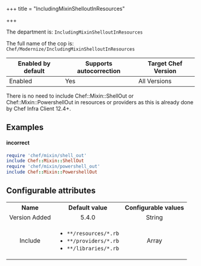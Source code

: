 +++
title = "IncludingMixinShelloutInResources"

+++

<!-- This content is automatically generated. See https://github.com/chef/chef-web-docs/blob/main/generated/README.md -->

The department is: `IncludingMixinShelloutInResources`

The full name of the cop is: `Chef/Modernize/IncludingMixinShelloutInResources`

| Enabled by default | Supports autocorrection | Target Chef Version |
| --- | --- | --- |
| Enabled | Yes | All Versions |

There is no need to include Chef::Mixin::ShellOut or Chef::Mixin::PowershellOut in resources or providers as this is already done by Chef Infra Client 12.4+.

## Examples


#### incorrect

```ruby
require 'chef/mixin/shell_out'
include Chef::Mixin::ShellOut
require 'chef/mixin/powershell_out'
include Chef::Mixin::PowershellOut
```

## Configurable attributes

<table>
<tbody><tr>
<th>Name</th>
<th>Default value</th>
<th>Configurable values</th>
</tr>
<tr>
<td style="text-align:center">Version Added</td>
<td style="text-align:center">5.4.0</td>
<td style="text-align:center">String</td>
</tr>
<tr><td style="text-align:center">Include</td>
<td style="text-align:center"><ul>
<li><code>**/resources/*.rb</code></li>
<li><code>**/providers/*.rb</code></li>
<li><code>**/libraries/*.rb</code></li>
</ul>
</td>
<td style="text-align:center">Array</td>
</tr></tbody></table>
